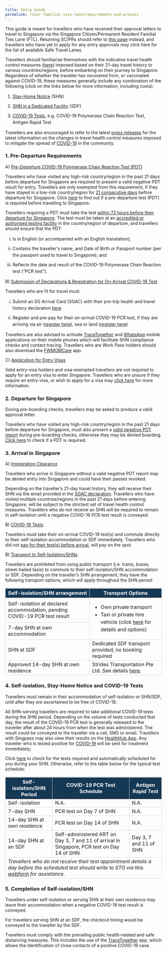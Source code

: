 ```yaml
---
title: Entry Guide
permalink: /scpr-familial-ties-lane/requirements-and-process
---
```

This guide is meant for travellers who have received their approval letters to travel to Singapore via the Singapore Citizen/Permanent Resident Familial Ties Lane (FTL). Returning SC/PRs should refer to [this page](/sc-pr/requirements-and-process) instead, and travellers who have yet to apply for any entry approvals may click here for the list of available Safe Travel Lanes.

Travellers should familiarise themselves with the indicative travel health control measures ([here](/scpr-familial-ties-lane/shn-and-swab-summary)) imposed based on their 21-day travel history to various countries/regions, before embarking on their journey to Singapore. Regardless of whether the traveller has recovered from, or vaccinated against COVID-19, these measures generally include any combination of the following (click on the links below for more information, including costs):

<ol style="margin-top:0px; list-style-type: decimal;">
<li style="margin-top:10px; margin-bottom:0px; line-height:1.5;"><a href="https://safetravel.ica.gov.sg/health/shn">Stay-Home Notice</a> (SHN)</li>
<li style="margin-top:10px; margin-bottom:0px; line-height:1.5;"><a href="https://safetravel.ica.gov.sg/health/shn/sdf">SHN in a Dedicated Facility</a> (SDF)</li>
<li style="margin-top:10px; margin-bottom:0px;  line-height:1.5;"><a href="https://safetravel.ica.gov.sg/health/covid19-tests/pcrtest">COVID-19 Tests</a>, e.g. COVID-19 Polymerase Chain Reaction Test, Antigen Rapid Test</li> 
</ol>

Travellers are also encouraged to refer to the latest [press releases](/news-and-media/press-releases/) for the latest information on the changes in travel health control measures imposed to mitigate the spread of [COVID-19](/health/covid19-symptoms) in the community.


<div id="PDT"></div>

### 1. Pre-Departure Requirements

A) <u>Pre-Departure COVID-19 Polymerase Chain Reaction Test (PDT)</u>

Travellers who have visited any high-risk country/region in the past 21 days before departure for Singapore are required to present a valid negative PDT result for entry. Travellers are only exempted from this requirement, if they have stayed in a low-risk country/region for <u>21 consecutive days</u> before departure for Singapore. Click [here](/scpr-familial-ties-lane/shn-and-swab-summary) to find out if a pre-departure test (PDT) is required before travelling to Singapore.

Travellers requiring a PDT must take the test <u>within 72 hours before their departure for Singapore</u>. The test must be taken at an [accredited or authorised testing facility](https://www.moh.gov.sg/covid-19/accreditation-bodies-for-covid-19-testing) in the country/region of departure, and travellers should ensure that the PDT:

<ol style="margin-top:0px; list-style-type: lower-roman;">
<li style="margin-top:10px; margin-bottom:0px; line-height:1.5;">Is in English (or accompanied with an English translation);</li>
<li style="margin-top:10px; margin-bottom:0px; line-height:1.5;">Contains the traveller's name, and Date of Birth or Passport number (per the passport used to travel to Singapore); and</li>
<li style="margin-top:10px; margin-bottom:0px;  line-height:1.5;">Reflects the date and result of the COVID-19 Polymerase Chain Reaction test (“PCR test”).</li> 
</ol>

B) <u>Submission of Declarations & Registration for On-Arrival COVID-19 Test</u>

Travellers who are fit for travel must:

<div id="sgac"></div>

<ol style="margin-top:0px; list-style-type: lower-roman;">
<li style="margin-top:10px; margin-bottom:0px; line-height:1.5;">Submit an SG Arrival Card (SGAC) with their pre-trip health and travel history declaration <a href="https://eservices.ica.gov.sg/sgarrivalcard/">here</a></li>
<li style="margin-top:10px; margin-bottom:0px; line-height:1.5;">Register and pre-pay for their on-arrival COVID-19 PCR test, if they are arriving via air (<a href="https://safetravel.changiairport.com/#/">register here</a>), sea or land (<a href="https://t.2c2p.com/express/parkwayshenton">register here</a>)</li>
</ol>

Travellers are also advised to activate <a href="https://www.tracetogether.gov.sg/">TraceTogether</a> and <a href="https://www.whatsapp.com/download">WhatsApp</a> mobile applications on their mobile phones which will facilitate SHN compliance checks and contact tracing. Travellers who are Work Pass holders should also download the [FWMOMCare](http://www.mom.gov.sg/-/media/mom/documents/foreign-manpower/fwmomcare/fwmomcare-user-guide.pdf) app.

C) <u>Application for Entry Visas</u>

Valid entry-visa holders and visa-exempted travellers are not required to apply for an entry visa to enter Singapore. Travellers who are unsure if they require an entry-visa, or wish to apply for a visa may [click here](https://www.ica.gov.sg/enter-depart/entry_requirements/visa_requirements) for more information.

### 2. Departure for Singapore

During pre-boarding checks, travellers may be asked to produce a valid approval letter. 

Travellers who have visited any high-risk country/region in the past 21 days before departure for Singapore, must also present a [valid negative PDT report](#PDT) during pre-boarding checks, otherwise they may be denied boarding. [Click here](/scpr-familial-ties-lane/shn-and-swab-summary) to check if a PDT is required.

### 3. Arrival in Singapore

A) <u>Immigration Clearance</u>

Travellers who arrive in Singapore without a valid negative PDT report may be denied entry into Singapore and could have their passes revoked.

Depending on the traveller’s 21-day travel history, they will receive their SHN via the email provided in the [SGAC declaration](#sgac). Travellers who have visited multiple countries/regions in the past 21 days before entering Singapore, will be subject to the strictest set of travel health control measures. Travellers who do not receive an SHN will be required to remain in self-isolation until a negative COVID-19 PCR test result is conveyed.

B) <u>COVID-19 Tests</u>

Travellers must take their on-arrival COVID-19 test(s) and commute directly to their self-isolation accommodation or SDF immediately. Travellers who did not [pay for their test(s) before arrival](#sgac), will pay on the spot.

B) <u>Transport to Self-Isolation/SHNs</u>

Travellers are prohibited from using public transport (i.e. trains, buses, street-hailed taxis) to commute to their self-isolation/SHN accommodation or SDF. Depending on the traveller’s SHN arrangement, they have the following transport options, which will apply throughout the SHN period:

<table>
<thead>
<tr>
<th style="border-top:3px solid #D8D8D8; border-left:1px solid #D8D8D8; border-right:1px solid #D8D8D8; background-color:#153855; color:white;">Self-isolation/SHN arrangement</th>
<th style="font-size:16px;border-top:3px solid #D8D8D8; border-left:1px solid #D8D8D8; border-right:1px solid #D8D8D8; background-color:#153855; color:white;">Transport Options</th>
</tr>
</thead>
<tbody>
<tr>
    <td style="border-left:1px solid #D8D8D8;border-bottom:1px solid #D8D8D8; border-right:1px solid #D8D8D8;">Self-isolation at declared accommodation, pending COVID-19 PCR test result</td>
    <td rowspan="2" style="border-right:1px solid #D8D8D8;border-bottom:1px solid #D8D8D8;">
<ul>
<li style="font-size:16px; line-height: 1.5;">Own private transport</li>
<li style="font-size:16px; line-height: 1.5;">Taxi or private hire vehicle (click <a href="https://safetravel.ica.gov.sg/health/faq#transport">here</a> for details and options)</li>
</ul>
 </td>
 </tr>
<tr>
<td style="border-left:1px solid #D8D8D8;border-bottom:1px solid #D8D8D8; border-right:1px solid #D8D8D8;">7-day SHN at own accommodation</td>
</tr>
<!--<tr>
<td style="border-left:1px solid #D8D8D8;border-bottom:1px solid #D8D8D8; border-right:1px solid #D8D8D8;">7-day SHN at own accommodation after serving 14-day SHN at SDF</td>
</tr>-->
<tr>
<td style="border-left:1px solid #D8D8D8;border-bottom:1px solid #D8D8D8; border-right:1px solid #D8D8D8;">SHN at SDF</td>
<td style="border-left:1px solid #D8D8D8;border-bottom:1px solid #D8D8D8; border-right:1px solid #D8D8D8;">Dedicated SDF transport provided, no booking required</td>
</tr>
<tr>
<td style="border-left:1px solid #D8D8D8;border-bottom:1px solid #D8D8D8; border-right:1px solid #D8D8D8;">Approved 14-day SHN at own residence</td>
<td style="border-left:1px solid #D8D8D8;border-bottom:1px solid #D8D8D8; border-right:1px solid #D8D8D8;">Strides Transportation Pte Ltd. See details <a href="/health/faq#transportQ3">here</a>. 
</td>
</tr>
</tbody>
</table>


### 4. Self-isolation, Stay-Home Notice and COVID-19 Tests

Travellers must remain in their accommodation of self-isolation or SHN/SDF, until after they are ascertained to be free of COVID-19.

All SHN-serving travellers are required to take additional COVID-19 tests during the SHN period. Depending on the volume of tests conducted that day, the result of the COVID-19 PCR test is generally released to the traveller after about 24 hours from when the test was administered. The result could be conveyed to the traveller via a call, SMS or email. Travellers with Singpass may also view their results on the [HealthHub App](https://www.healthhub.sg/HealtheServices). Any traveller who is tested positive for [COVID-19](/health/covid19-symptoms) will be sent for treatment immediately;

Click [here](/scpr-familial-ties-lane/shn-and-swab-summary) to check for the tests required and automatically scheduled for you during your SHN. Otherwise, refer to the table below for the typical test schedule:

<table>
<thead>
<tr>
<th style="border-top:3px solid #D8D8D8; border-left:1px solid #D8D8D8; border-right:1px solid #D8D8D8;background-color:#153855; color:white;;">Self-isolation/SHN Period</th>
<th style="font-size:16px;border-top:3px solid #D8D8D8; border-left:1px solid #D8D8D8; border-right:1px solid #D8D8D8;background-color:#153855; color:white;">COVID-19 PCR Test Schedule</th>
	<th style="font-size:16px;border-top:3px solid #D8D8D8; border-left:1px solid #D8D8D8; border-right:1px solid #D8D8D8;background-color:#153855; color:white;">Antigen Rapid Test</th>
</tr>
</thead>
<tbody>
<tr>
    <td style="border-left:1px solid #D8D8D8;border-bottom:1px solid #D8D8D8; border-right:1px solid #D8D8D8;">Self-isolation</td>
    <td style="border-right:1px solid #D8D8D8;border-bottom:1px solid #D8D8D8;">N.A.
 </td>
	    <td style="border-right:1px solid #D8D8D8;border-bottom:1px solid #D8D8D8;">N.A.
 </td>
 </tr>
<tr>
	<td style="border-left:1px solid #D8D8D8;border-bottom:1px solid #D8D8D8; border-right:1px solid #D8D8D8;">7-day SHN</td>
	<td style="border-left:1px solid #D8D8D8;border-bottom:1px solid #D8D8D8; border-right:1px solid #D8D8D8;">PCR test on Day 7 of SHN</td>
	    <td style="border-right:1px solid #D8D8D8;border-bottom:1px solid #D8D8D8;">N.A.
 </td>
</tr>
<tr>
	<!--<td style="border-left:1px solid #D8D8D8;border-bottom:1px solid #D8D8D8; border-right:1px solid #D8D8D8;">21-day SHN (including 14-day SHN at SDF with additional 7-day SHN at place of residence)</td>
	<td style="border-left:1px solid #D8D8D8;border-bottom:1px solid #D8D8D8; border-right:1px solid #D8D8D8;">Day 14 <u>and</u> 21 of SHN</td>-->
	    <td style="border-left:1px solid #D8D8D8;border-bottom:1px solid #D8D8D8; border-right:1px solid #D8D8D8;">14-day SHN at own residence</td>
		<td style="border-left:1px solid #D8D8D8;border-bottom:1px solid #D8D8D8; border-right:1px solid #D8D8D8;">PCR test on Day 14 of SHN</td>
	    <td style="border-right:1px solid #D8D8D8;border-bottom:1px solid #D8D8D8;">N.A.
 </td>
</tr>
	<tr>
		<td style="border-left:1px solid #D8D8D8;border-bottom:1px solid #D8D8D8; border-right:1px solid #D8D8D8;">14-day SHN at an SDF</td>
		<td style="border-left:1px solid #D8D8D8;border-bottom:1px solid #D8D8D8; border-right:1px solid #D8D8D8;">Self-administered ART on Day 3, 7 and 11 of arrival in Singapore, PCR test on Day 14 of SHN</td>
		    <td style="border-right:1px solid #D8D8D8;border-bottom:1px solid #D8D8D8;">Day 3, 7 and 11 of SHN
 </td>
</tr>
<tr>
	<td colspan="3" style="border-left:1px solid #D8D8D8;border-bottom:1px solid #D8D8D8; border-right:1px solid #D8D8D8; font-size:16px;"><i>Travellers who do not receive their test appointment details a day before the scheduled test should write to STO via this <a href="https://go.gov.sg/sto-enquiry">webform</a> for assistance.</i></td> 
</tr>
</tbody>
</table>

### 5. Completion of Self-isolation/SHN

Travellers under self-isolation or serving SHN at their own residence may leave their accommodation when a negative COVID-19 test result is conveyed. 

For travellers serving SHN at an SDF, the checkout timing would be conveyed to the traveller by the SDF.

Travellers must comply with the prevailing public health-related and safe distancing measures. This includes the use of the <a href="https://www.tracetogether.gov.sg/">TraceTogether</a> app, which allows the identification of close contacts of a positive COVID-19 case.